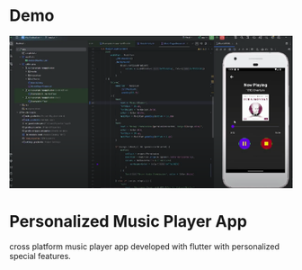 # Demo

[![Music Player](/thumbnail.png)](https://youtu.be/zzoZIuM5ZaI)


# Personalized Music Player App


cross platform music player app developed with flutter with personalized special features. 
